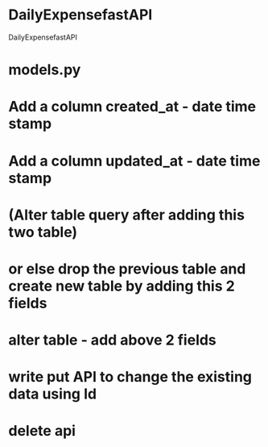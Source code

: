 # DailyExpensefastAPI
DailyExpensefastAPI

# models.py
# Add a column created_at - date time stamp
# Add a column updated_at - date time stamp
# (Alter table query after adding this two table)

# or else drop the previous table and create new table by adding this 2 fields


# alter table  - add above 2 fields


# write put API to change the existing data using Id

# delete api



